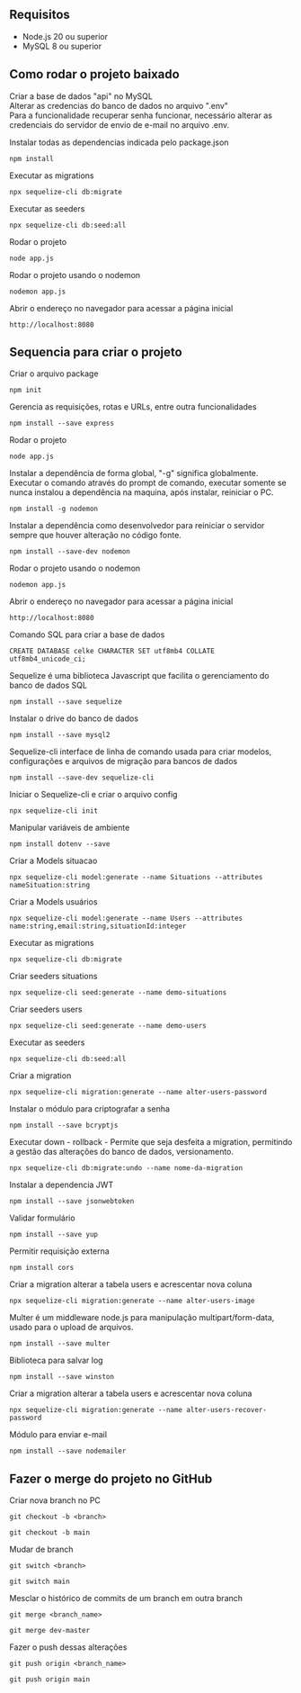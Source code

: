 ## Requisitos

* Node.js 20 ou superior
* MySQL 8 ou superior

## Como rodar o projeto baixado

Criar a base de dados "api" no MySQL<br>
Alterar as credencias do banco de dados no arquivo ".env"<br>
Para a funcionalidade recuperar senha funcionar, necessário alterar as credenciais do servidor de envio de e-mail no arquivo .env.<br>

Instalar todas as dependencias indicada pelo package.json
```
npm install
```

Executar as migrations
```
npx sequelize-cli db:migrate
```

Executar as seeders
```
npx sequelize-cli db:seed:all
```

Rodar o projeto
```
node app.js
```

Rodar o projeto usando o nodemon
```
nodemon app.js
```

Abrir o endereço no navegador para acessar a página inicial
```
http://localhost:8080
```


## Sequencia para criar o projeto
Criar o arquivo package
```
npm init
```

Gerencia as requisições, rotas e URLs, entre outra funcionalidades
```
npm install --save express
```

Rodar o projeto
```
node app.js
```

Instalar a dependência de forma global, "-g" significa globalmente. Executar o comando através do prompt de comando, executar somente se nunca instalou a dependência na maquina, após instalar, reiniciar o PC.
```
npm install -g nodemon
```

Instalar a dependência como desenvolvedor para reiniciar o servidor sempre que houver alteração no código fonte.
```
npm install --save-dev nodemon
```

Rodar o projeto usando o nodemon
```
nodemon app.js
```

Abrir o endereço no navegador para acessar a página inicial
```
http://localhost:8080
```

Comando SQL para criar a base de dados
```
CREATE DATABASE celke CHARACTER SET utf8mb4 COLLATE utf8mb4_unicode_ci;
```

Sequelize é uma biblioteca Javascript que facilita o gerenciamento do banco de dados SQL
```
npm install --save sequelize
```

Instalar o drive do banco de dados
```
npm install --save mysql2
```

Sequelize-cli interface de linha de comando usada para criar modelos, configurações e arquivos de migração para bancos de dados
```
npm install --save-dev sequelize-cli
```

Iniciar o Sequelize-cli e criar o arquivo config
```
npx sequelize-cli init
```

Manipular variáveis de ambiente
```
npm install dotenv --save
```

Criar a Models situacao
```
npx sequelize-cli model:generate --name Situations --attributes nameSituation:string
```

Criar a Models usuários
```
npx sequelize-cli model:generate --name Users --attributes name:string,email:string,situationId:integer
```

Executar as migrations
```
npx sequelize-cli db:migrate
```

Criar seeders situations
```
npx sequelize-cli seed:generate --name demo-situations
```

Criar seeders users
```
npx sequelize-cli seed:generate --name demo-users
```

Executar as seeders
```
npx sequelize-cli db:seed:all
```

Criar a migration
```
npx sequelize-cli migration:generate --name alter-users-password
```

Instalar o módulo para criptografar a senha
```
npm install --save bcryptjs
```

Executar down - rollback - Permite que seja desfeita a migration, permitindo a gestão das alterações do banco de dados, versionamento.
```
npx sequelize-cli db:migrate:undo --name nome-da-migration
```

Instalar a dependencia JWT
```
npm install --save jsonwebtoken
```

Validar formulário
```
npm install --save yup
```

Permitir requisição externa
```
npm install cors
```

Criar a migration alterar a tabela users e acrescentar nova coluna
```
npx sequelize-cli migration:generate --name alter-users-image
```

Multer é um middleware node.js para manipulação multipart/form-data, usado para o upload de arquivos. 
```
npm install --save multer
```

Biblioteca para salvar log
```
npm install --save winston
```

Criar a migration alterar a tabela users e acrescentar nova coluna
```
npx sequelize-cli migration:generate --name alter-users-recover-password
```

Módulo para enviar e-mail
```
npm install --save nodemailer
```

## Fazer o merge do projeto no GitHub

Criar nova branch no PC
```
git checkout -b <branch>
```
```
git checkout -b main
```

Mudar de branch
```
git switch <branch>
```
```
git switch main
```

Mesclar o histórico de commits de um branch em outra branch
```
git merge <branch_name>
```
```
git merge dev-master
```

Fazer o push dessas alterações
```
git push origin <branch_name>
```
```
git push origin main
```
